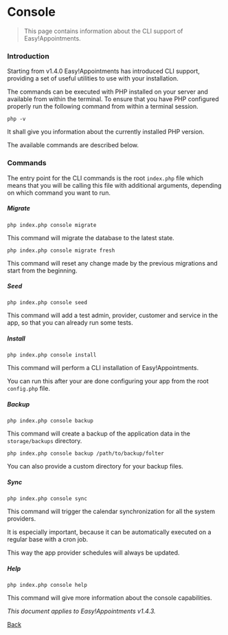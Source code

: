 # Console

> This page contains information about the CLI support of Easy!Appointments.

### Introduction

Starting from v1.4.0 Easy!Appointments has introduced CLI support, providing a set of useful utilities to use with your installation. 

The commands can be executed with PHP installed on your server and available from within the terminal. To ensure that you have PHP configured properly run the following command from within a terminal session. 

```
php -v
```

It shall give you information about the currently installed PHP version.

The available commands are described below.  

### Commands

The entry point for the CLI commands is the root `index.php` file which means that you will be calling this file with additional arguments, depending on which command you want to run. 

##### Migrate 

```
php index.php console migrate
```

This command will migrate the database to the latest state. 

```
php index.php console migrate fresh
```

This command will reset any change made by the previous migrations and start from the beginning. 

##### Seed

```
php index.php console seed
```

This command will add a test admin, provider, customer and service in the app, so that you can already run some tests.  

##### Install

```
php index.php console install
```

This command will perform a CLI installation of Easy!Appointments. 

You can run this after your are done configuring your app from the root `config.php` file. 

##### Backup 

```
php index.php console backup
```

This command will create a backup of the application data in the `storage/backups` directory. 


```
php index.php console backup /path/to/backup/folter
``` 

You can also provide a custom directory for your backup files. 


##### Sync

```
php index.php console sync
``` 

This command will trigger the calendar synchronization for all the system providers. 

It is especially important, because it can be automatically executed on a regular base with a cron job. 

This way the app provider schedules will always be updated. 


##### Help 

```
php index.php console help
``` 

This command will give more information about the console capabilities.

*This document applies to Easy!Appointments v1.4.3.*

[Back](readme.md)
